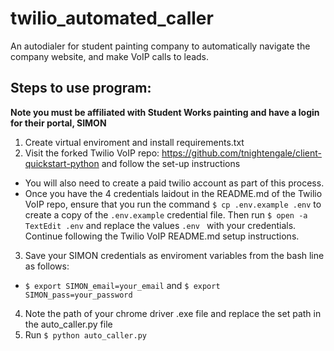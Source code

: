 # twilio_automated_caller
An autodialer for student painting company to automatically navigate the company website, and make VoIP calls to leads.


## Steps to use program:
**Note you must be affiliated with Student Works painting and have a login for their portal, SIMON**

1. Create virtual enviroment and install requirements.txt
2. Visit the forked Twilio VoIP repo: https://github.com/tnightengale/client-quickstart-python and follow the set-up instructions
  - You will also need to create a paid twilio account as part of this process.
  - Once you have the 4 credentials laidout in the README.md of the Twilio VoIP repo, ensure that you run the command `$ cp .env.example .env` to create a copy of the `.env.example` credential file. Then run `$ open -a TextEdit .env` and replace the values `.env ` with your credentials. Continue following the Twilio VoIP README.md setup instructions. 
3. Save your SIMON credentials as enviroment variables from the bash line as follows:
  - `$ export SIMON_email=your_email` and `$ export SIMON_pass=your_password`
4. Note the path of your chrome driver .exe file and replace the set path in the auto_caller.py file
5. Run `$ python auto_caller.py`
